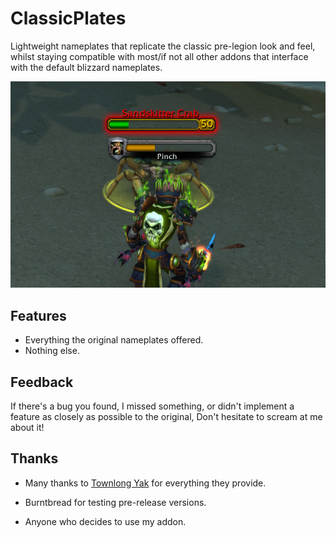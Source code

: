 # ClassicPlates
Lightweight nameplates that replicate the classic pre-legion look and feel,
whilst staying compatible with most/if not all other addons that
interface with the default blizzard nameplates.

![Screenshot](https://github.com/acidtrips/acidtrips.github.io/raw/master/preview.png)

## Features
* Everything the original nameplates offered.
* Nothing else.


## Feedback
If there's a bug you found, I missed something, or didn't implement a feature
as closely as possible to the original, Don't hesitate to scream at me about it!


## Thanks
* Many thanks to [Townlong Yak][1] for everything they provide.
* Burntbread for testing pre-release versions.
* Anyone who decides to use my addon.

  [1]: https://townlong-yak.com
